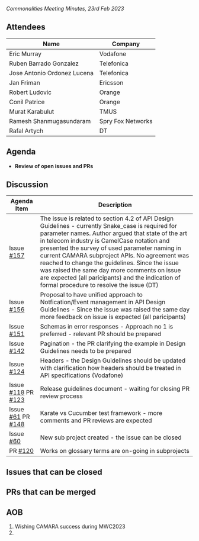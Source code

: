 *Commonalities Meeting Minutes, 23rd Feb 2023*

## Attendees

| Name | Company |
| ---- | ------- |
|Eric Murray | Vodafone |
|Ruben Barrado Gonzalez | Telefonica |
|Jose Antonio Ordonez Lucena | Telefonica |
|Jan Friman | Ericsson |
|Robert Ludovic | Orange | 
|Conil Patrice | Orange | 
|Murat Karabulut| TMUS |
|Ramesh Shanmugasundaram |Spry Fox Networks |
|Rafal Artych | DT |


## Agenda

* **Review of open issues and PRs**

## Discussion

| Agenda Item | Description |
| ----------- | ----------- |
| Issue [#157](https://github.com/camaraproject/WorkingGroups/issues/157) | The issue is related to section 4.2 of API Design Guidelines - currently Snake_case is required for parameter names. Author argued that state of the art in telecom industry is CamelCase notation and presented the survey of used parameter naming in current CAMARA subproject APIs. No agreement was reached to change the guidelines. Since the issue was raised the same day more comments on issue are expected (all paricipants) and the indication of formal procedure to resolve the issue (DT)|
| Issue [#156](https://github.com/camaraproject/WorkingGroups/issues/156) | Proposal to have unified approach to Notfication/Event management in API Design Guidelines - Since the issue was raised the same day more feedback on issue is expected (all paricipants)|
| Issue [#151](https://github.com/camaraproject/WorkingGroups/issues/151) | Schemas in error responses - Approach no 1 is preferred - relevant PR should be prepared|
| Issue [#142](https://github.com/camaraproject/WorkingGroups/issues/142) | Pagination - the PR clarifying the example in Design Guidelines needs to be prepared|
| Issue [#124](https://github.com/camaraproject/WorkingGroups/issues/124) | Headers - the Design Guidelines should be updated with clarification how headers should be treated in API specifications (Vodafone)|
| Issue [#118](https://github.com/camaraproject/WorkingGroups/issues/118) PR [#123](https://github.com/camaraproject/WorkingGroups/pull/123) | Release guidelines document - waiting for closing PR review process |
| Issue [#61](https://github.com/camaraproject/WorkingGroups/issues/61) PR [#148](https://github.com/camaraproject/WorkingGroups/pull/148) | Karate vs Cucumber test framework - more comments and PR reviews are expected |
| Issue [#60](https://github.com/camaraproject/WorkingGroups/issues/60) | New sub project created - the issue can be closed |
| PR [#120](https://github.com/camaraproject/WorkingGroups/pull/120) | Works on glossary terms are on-going in subprojects  |

## Issues that can be closed


## PRs that can be merged


## AOB

1. Wishing CAMARA success during MWC2023
2. 